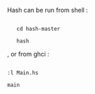 Hash can be run from shell :

```

   cd hash-master

   hash

```



, or from ghci :

```
   
:l Main.hs
   
main

```